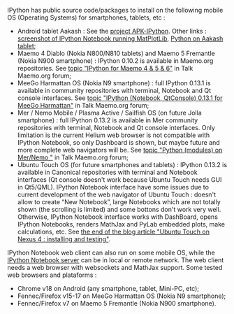 IPython has public source code/packages to install on the following mobile OS (Operating Systems) for smartphones, tablets, etc :
* Android tablet Aakash : See the [project APK-IPython](https://github.com/androportal/apk-ipython). Other links : [screenshot of IPython Notebook running MatPlotLib](https://plus.google.com/u/0/117293602899680632636/posts/AK3VSc8MKRX), [Python on Aakash tablet](http://scipy.in/static/files/slides/python-on-aakash.pdf);
* Maemo 4 Diablo (Nokia N800/N810 tablets) and Maemo 5 Fremantle (Nokia N900 smartphone) : IPython 0.10.2 is available in Maemo.org repositories. See [topic "IPython for Maemo 4 & 5 & 6"](http://talk.maemo.org/showthread.php?p=1168357) in Talk Maemo.org forum;
* MeeGo Harmattan OS (Nokia N9 smartphone) : full IPython 0.13.1 is available in community repositories with terminal, Notebook and Qt console interfaces. See [topic "IPython (Notebook, QtConsole) 0.13.1 for MeeGo Harmattan"](http://talk.maemo.org/showthread.php?t=79997) in Talk Maemo.org forum;
* Mer / Nemo Mobile / Plasma Active / Sailfish OS (on future Jolla smartphone) : full IPython 0.13.2 is available in Mer community repositories with terminal, Notebook and Qt console interfaces. Only limitation is the current Helium web browser is not compatible with IPython Notebook, so only Dashboard is shown, but maybe future and more complete web navigators will be. See [topic "Python (modules) on Mer/Nemo "](http://talk.maemo.org/showpost.php?p=1348541&postcount=15) in Talk Maemo.org forum;
* Ubuntu Touch OS (for future smartphones and tablets) : IPython 0.13.2 is available in Canonical repositories with terminal and Notebook interfaces (Qt console doesn't work because Ubuntu Touch needs GUI in Qt5/QML). IPython Notebook interface have some issues due to current development of the web navigator of Ubuntu Touch : doesn't allow to create “New Notebook”, large Notebooks which are not totally shown (the scrolling is limited) and some bottons don't work very well. Otherwise, IPython Notebook interface works with DashBoard, opens IPython Notebooks, renders MathJax and PyLab embedded plots, make calculations, etc. See [the end of the blog article "Ubuntu Touch on Nexus 4 : installing and testing"](http://translate.google.com.br/translate?sl=pt&tl=en&js=n&prev=_t&hl=pt-BR&ie=UTF-8&eotf=1&u=http%3A%2F%2Frobertocolistete.wordpress.com%2F2013%2F05%2F26%2Fubuntu-touch-no-nexus-4-instalando-e-testando%2F).

IPython Notebook web client can also run on some mobile OS, while the [IPython Notebook server](http://ipython.org/ipython-doc/stable/interactive/htmlnotebook.html#quick-howto-running-a-public-notebook-server) can be in local or remote network. The web client needs a web browser with websockets and MathJax support. Some tested web browsers and plataforms :
* Chrome v18 on Android (any smartphone, tablet, Mini-PC, etc);
* Fennec/Firefox v15-17 on MeeGo Harmattan OS (Nokia N9 smartphone);
* Fennec/Firefox v7 on Maemo 5 Fremantle (Nokia N900 smartphone).

